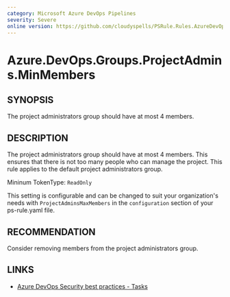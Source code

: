 ```yaml
---
category: Microsoft Azure DevOps Pipelines
severity: Severe
online version: https://github.com/cloudyspells/PSRule.Rules.AzureDevOps/blob/main/src/PSRule.Rules.AzureDevOps/en/Azure.DevOps.Groups.ProjectAdmins.MaxMembers.md
---
```


# Azure.DevOps.Groups.ProjectAdmins.MinMembers

## SYNOPSIS

The project administrators group should have at most 4 members.

## DESCRIPTION

The project administrators group should have at most 4 members. This ensures that there is not too many people who can manage the project. This rule applies to the default project administrators group.

Mininum TokenType: `ReadOnly`

This setting is configurable and can be changed to suit your organization's needs with `ProjectAdminsMaxMembers` in the `configuration` section of your ps-rule.yaml file.

## RECOMMENDATION

Consider removing members from the project administrators group.

## LINKS

- [Azure DevOps Security best practices - Tasks](https://learn.microsoft.com/en-us/azure/devops/organizations/security/security-best-practices?view=azure-devops#tasks)
